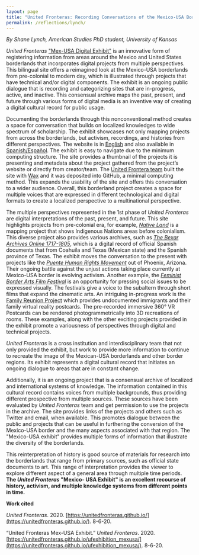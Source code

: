 ```yaml
---
layout: page
title: "United Fronteras: Recording Conversations of the Mexico-USA Borderlands"
permalink: /reflections/lynch/
---
```


*By Shane Lynch, American Studies PhD student, University of Kansas*


*United Fronteras* ["Mex-USA Digital Exhibit"](https://unitedfronteras.github.io/ufexhibition_mexusa/) is an innovative form of registering information from areas around the Mexico and United States borderlands that incorporates digital projects from multiple perspectives. This bilingual site offers a reimagined look at the Mexico-USA borderlands from pre-colonial to modern day, which is illustrated through projects that have technical and/or digital components. The exhibit is an ongoing public dialogue that is recording and categorizing sites that are in-progress, active, and inactive. This consensual archive maps the past, present, and future through various forms of digital media is an inventive way of creating a digital cultural record for public usage.

Documenting the borderlands through this nonconventional method creates a space for conversation that builds on localized knowledges to wide spectrum of scholarship. The exhibit showcases not only mapping projects from across the borderlands, but activism, recordings, and histories from different perspectives. The website is in [English](https://unitedfronteras.github.io/ufexhibition_mexusa/) and also available in [Spanish/Español](https://unitedfronteras.github.io/ufexhibicion_mexeua/). The exhibit is easy to navigate due to the minimum computing structure. The site provides a thumbnail of the projects it is presenting and metadata about the project gathered from the project’s website or directly from creator/team. The [United Frontera team](https://unitedfronteras.github.io/nosotrxs/) built the site with [Wax](https://minicomp.github.io/wax/) and it was deposited into GitHub, a minimal computing method. This expands the usability of the site and offers this conversation to a wider audience. Overall, this borderland project creates a space for multiple voices that are expressed in different technological and digital formats to create a localized perspective to a multinational perspective.

The multiple perspectives represented in the 1st phase of *United Fronteras* are digital interpretations of the past, present, and future. This site highlights projects from pre-colonial era, for example, [*Native Land*](https://unitedfronteras.github.io/ufexhibition_mexusa/united/obj081/) is a mapping project that shows Indigenous Nations areas before colonialism. This diverse project also provides various archives, such as [*The Bexar Archives Online 1717-1805*](https://unitedfronteras.github.io/ufexhibition_mexusa/united/obj007/), which is a digital record of official Spanish documents that from Coahuila and Texas (Mexican state) and the Spanish province of Texas. The exhibit moves the conversation to the present with projects like the [*Puente Human Rights Movement*](https://unitedfronteras.github.io/ufexhibition_mexusa/united/obj092/) out of Phoenix, Arizona. Their ongoing battle against the unjust actions taking place currently at Mexico-USA border is evolving activism. Another example, the [*Feminist Border Arts Film Festival*](https://unitedfronteras.github.io/ufexhibition_mexusa/united/obj048/) is an opportunity for pressing social issues to be expressed visually. The festivals give a voice to the subaltern through short films that expand the cinematic arts. An intriguing in-progress work is the [Family Reunion Project](https://unitedfronteras.github.io/ufexhibition_mexusa/united/obj047/) which provides undocumented immigrants and their family virtual reality postcards. The pre-recorded immersive 360° VR Postcards can be rendered photogrammetrically into 3D recreations of rooms. These examples, along with the other exciting projects provided in the exhibit promote a variousness of perspectives through digital and technical projects.

*United Fronteras* is a cross institution and interdisciplinary team that not only provided the exhibit, but work to provide more information to continue to recreate the image of the Mexican-USA borderlands and other border regions. Its exhibit represents a digital cultural record that initiates an ongoing dialogue to areas that are in constant change.

Additionally, it is an ongoing project that is a consensual archive of localized and international systems of knowledge. The information contained in this cultural record contains voices from multiple backgrounds, thus providing different prospective from multiple sources. These sources have been evaluated by *United Fronteras* team and get permission to use the projects in the archive. The site provides links of the projects and others such as Twitter and email, when available. This promotes dialogue between the public and projects that can be useful in furthering the conversion of the Mexico-USA border and the many aspects associated with that region. The "Mexico-USA exhibit" provides multiple forms of information that illustrate the diversity of the borderlands.

This reinterpretation of history is good source of materials for research into the borderlands that range from primary sources, such as official state documents to art. This range of interpretation provides the viewer to explore different aspect of a general area through multiple time periods. **The *United Fronteras* "Mexico- USA Exhibit" is an excellent recourse of history, activism, and multiple knowledge systems from different points in time.**



**Work cited**

*United Fronteras*. 2020. [https://unitedfronteras.github.io/](https://unitedfronteras.github.io/). 8-6-20.

“United Fronteras Mex-USA Exhibit.” *United Fronteras*. 2020. [https://unitedfronteras.github.io/ufexhibition_mexusa/](https://unitedfronteras.github.io/ufexhibition_mexusa/). 8-6-20.
